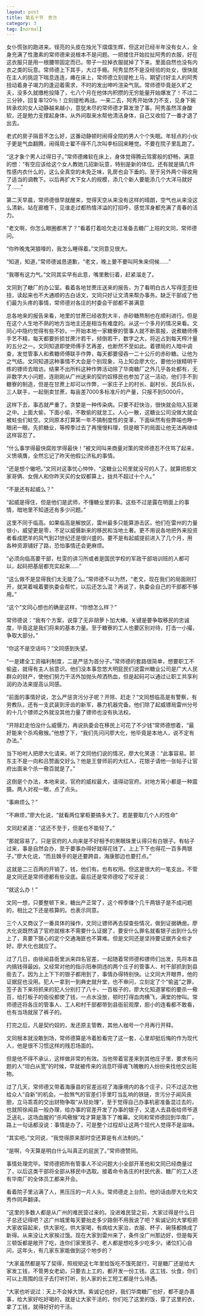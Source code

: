 ```yaml
---
layout: post
title: 第五十节　贪污
category: 3
tag: [normal]
---
```


女仆慌张的跑进来。锃亮的头皮在烛光下熠熠生辉，但这对已经半年没有女人，全身充满了性激素的常师德来说根本不是问题。一把搂住开始拉扯阿秀的衣服，好在这衣服只是用一根腰带固定而已。带子一拉掉衣服就掉了下来。里面自然也没有内衣之类的玩意。常师德上下其手，大过手瘾。阿秀显然不是没经验的处女，很快就在主人的挑逗下喘息连连，瘫在床上，常师德立刻提枪上马，期望讨好主人的阿秀扭动着身子竭力的逢迎着需求，不时的发出呻吟渲染气氛。常师德毕竟是久旷之夫，没多久就缴枪投降了，七八个月在他体内积攒的无穷能量开始爆发了！不过二三分钟，回复率120％！立刻提枪再战。一来二去，阿秀开始体力不支，见身下婉转承欢的女人动静越来越小，意犹未尽的常师德才算发泄了事。阿秀虽然浑身酸软，还是勉力支撑起身体，从外间取来水帮他清洁身体，自己又收拾了一番才退了出去。

老式的房子隔音不怎么好，这番动静顿时闹得全院的男人个个失眠。年轻点的小伙子更是气血翻腾，闹得周士翟不得不几次叫李标回来睡觉。不要在院子里乱跑了。

“这才象个男人过得日子。”常师德瘫软在床上，身体觉得腾云驾雾般的舒畅，满意的想：“有空应该给这个女人教她几招新玩意，特别是新的体位。还有就是搞几件性感内衣什么的，这么全真空的未免乏味，乳房也会下垂的。至于另外两个得收用了适当的调教下。以后再扩大下女人的规模，添几个新人要能添几个大洋马就好了……”

第二天早晨，常师德很早就醒来，觉得天空从来没有这样的晴朗，空气也从来没这么清新。站在廊檐下，见谁走过都热情洋溢的打招呼，感觉浑身都充满了青春的活力。

“老文啊，你怎么眼圈都黑了？”看着打着哈欠走过准备去糖厂上班的文同，常师德问。

“你昨晚鬼哭狼嚎的，我怎么睡得着。”文同意见很大。

“知道，知道，”常师德诚恳道歉，“老文，晚上要不要叫阿朱来伺候……”

“我哪有这力气。”文同其实早有此意，嘴里敷衍着，赶紧溜走了。

文同到了糖厂的办公室。看着各地甘蔗庄送来的报告，为了看明白古人写得歪歪扭扭，读起来也不大通顺的古白话文，文同只好让文清来帮办事务。缺乏干部成了他们最为头疼的事情，常师德对各庄的村委会干部都不甚满意

总各地来的报告来看，地里的甘蔗已经收割大半，赤砂糖熬制也在顺利进行。但是在这个人生地不熟的地方当地主还是相当有难度的。从这一个多月的情况来看。文同心中隐约觉得有些不妙。一开始本地一家糖寮的管事人就不断禀报，说煮糖师傅手艺不精，每天都要折损甘蔗汁若干，倾倒若干，数字之大，将近占到每天榨汁量的五分之一。文同知道即使师傅手艺再差，也断然不至如此。着镖局的人暗中调查，发觉管事人和煮糖师傅联手作弊，每天都要侵吞一二十公斤的赤砂糖。让他为之气结。文同知道这种事情不大会是个别现象，马上知会廖大化，要他分拨精明干练的镖师去暗访。结果不出所料这种作弊活动除了华南糖厂之外几乎各处都有，无非数字大小问题，连刚刚从广州送来的契约奴移民也参加了这一活动，他们手不到糖寮的制造，但是在甘蔗上却可以作弊，一家庄子上的村长、副村长、民兵队长，三人联手，一起倒卖甘蔗，每亩差7000多标准斤的产量，只报不到5000斤。

这样下去，事态就严重了。贪婪是一种传染病。只要不赶快治，很快就会陷入狂潮之中。上面大偷，下面小偷，不敢偷的就怠工。人心一散，这糖业公司没做大就会被蛀虫们蛀空。文同原本打算第一年不搞制度性的变革，下面纵然有些弊端也睁一眼闭一眼。先抓糖业，等榨季过去了再慢慢料理，但是眼下的局面让他无法再继续这样容忍了。

“什么事学得最快腐败学得最快！”被文同叫来商量对策的常师德忍不住骂了起来，义愤填膺，全然忘记了昨天他假公济私的事情。

“还是想个辙吧。”文同对这事忧心忡忡，“这糖业公司里就没可的人了。就算把那文家哥俩、女佣人和你昨天买的女奴都算上，拢共不超过十个人。”

“不是还有起威么？”

“起威是得住，但是他们是武师，不懂糖业里的事。这些不过是露在明面上的事情，暗地里不知道还有多少问题。”

这里不同于临高。如果临高是解放区，雷州最多只能算游击区。他们在雷州的力量很小，威望更是零，不足以威慑新来的移民和当地土著。更不用说各地把外来投资者看成肥羊的风气到21世纪还是很兴盛的。要不是有起威提前进入了几个月，用各种资源铺好了路，恐怕事情还会更麻烦。

“必须向临高要干部，杜雯的讲习所或者是国民学校的军政干部培训班的人都可以，起码把基层都充实起来……”

“这么做不是显得我们太无能了么。”常师德不以为然，“老文，现在我们的局面刚打开，就哭着喊着要执委会帮忙，以后还怎么混？再说了，执委会自己的干部都不够用。”

“这个”文同心想也的确是这样，“你想怎么样？”

常师德说：“我有个方案，说穿了无非胡萝卜加大棒。关键是要争取移民的忠诚度，毕竟这是我们将来的基本力量。至于糖寮的工人也要区别对待，打击一小撮，争取大部分。”

“你这不是空话吗？”文同感到失望。

“一是建全工资福利制度，二是严惩为首分子。”常师德的套路很简单，想要职工不偷盗，就得有主人翁意识。他们没本事忽悠大明屁民们说雷州糖业公司是广大人民群众的财产，使他们努力干活外加抛头颅洒热血，但是起码可以通过让职工共享利润的办法来提高认同感。

“前面的事情好说，怎么严惩贪污分子呢？开除、赶走？”文同想临高是有警察，有劳教队，还有一支武装到牙齿的新军，暴力机器完备。他们除了起威镖局雷州分号的十几个镖师之外就没其他力量了镖师也没有执法权。

“开除赶走怕没什么威慑力，再说执委会在移民上可花了不少钱”常师德想着，“最好能来个杀鸡儆猴。”他想了下，“我们先问问廖大化，他毕竟是本地人，说不定有办法。”

当下吩咐人把廖大化请来。听了文同他们说的情况，廖大化笑道：“此事容易。郭东主不是一向和吕赞画交好么？他是王督师前的大红人，花银子请他一张帖子让官府出面来个杀一儆百就是了。”

这倒是个办法，本地来说，官府的威权最大，请得动官府。对地方宵小都是一种震摄。两人对视一眼，点了点头。

“事麻烦么？”

“不麻烦，”廖大化说，“就看两位掌柜要搞多大了。若是要取几个人的性命”

文同赶紧道：“这还不至于，但是也不能轻了。”

“那就容易了。只是官府的人向来是不好相予的黑眼珠里认得只有白银子。有帖子过来，事是自然会办，至于要事办得好就得花钱了。上上下下也得花一百多两银子。”廖大化说，“而且棘手的是还要跨县，海康那边也要打点。”

这就是二三百两的开销了，钱，他们有。也有权用。但这是很大的一笔支出，不管是文同还是常师德都有些没底。最后还是常师德咬了咬牙说：

“就这么办！”

文同一想，只要整顿下来，糖出产正常了，这个榨季赚个几千两银子是不成问题的，相比之下还是核算的。也表示同意。

三个人又商议了一番具体的操作，文同让镖师再去探查些情况，做到证据确凿。廖大化说既然请了官府就根本不需要什么证据了，要安什么罪名就看银子出到什么份上了，真要下狠心的定个交通海匪也不算难。但是文同还是坚持要证据齐全些才好。廖大化也就应了。

过了几日，由徐闻县衙里派来四名官差，一起随着常师德和镖师们出发，先将本县内搞钱得最凶，又经常对他的指示阳奉阴违的两个庄子的管事人、村干部抓到到县衙去了。因为上上下下的银子都用到了，事情办得特别快。让文同大开眼界，他的证据屁也没用。犯人一拿到一到典史就升堂，也不审问，立刻定了个“偷盗”之罪，签子丢下来将抓来的犯人分别打了八十、一百板子的，廖大化知道掌柜的要杀一儆百，给打板子的衙役都使了钱，一点水没放，顿时打得血肉横飞，满堂的惨叫。常师德还将各庄的管事人、工人和村干部都带到县衙前观摩，胆小的连看都不敢看，也有当场就尿了裤子的。

打完之后，凡是契约奴的，发还原主管教，其他人枷号一个月再行开释。

文同根本就没敢到场，常师德算是冷着脸看完了这一套，心里却挺后悔的作为现代人，他是很不习惯这样的残忍场面的。

但是他不得不承认，这样做非常的有效。当他带着官差来到其他庄子里，要求有问题的人“坦白从宽”的时候，早就被传来的消息吓得魂飞魄散的人纷纷来找他交出赃物。

过了几天，常师德又带着海康县的官差巡视了海康境内的各个庄子，只不过这次他给众人“自新”的机会。一脸煞气的官差们手里叮当乱响的铁链，贪污分子闻风丧胆，立马乖乖的交出财物争取“从轻处理”，至于觉得自己办事机密准备混过去的，也就照徐闻县一般办理，给办事的官差开发了办事的银子，又遣人去县衙给师爷道乏送礼，这场血腥的“杀鸡儆猴”戏才算是落下了帷幕。文同和常师德回到华南厂，路上一句话都没说：事情是办了，可是整个过程却让这两个现代人觉得不是滋味。

“其实吧，”文同说，“我觉得原来那时空还算是有点法制的。”

“是啊，今天算是明白什么叫真正的屁民了。”常师德赞同。

事情处理完毕。常师德把所有管事人不论问题大小全部开革他和文同已经商量过了，以后这类干部将全部从移民中选取。接着命令各庄的村民代表、糖厂的工人还有华南厂的全体员工都来开会。

看着院子里沾满了人，黑压压的一片人头。常师德走上台阶。他的话由廖大化和文秀作同声翻译。

“这里的多数人都是从广州的难民营过来的。没进难民营之前，大家过得是什么日子总还记得吧？这广州城里每天要抬走多少路倒不用我说了吧？紫诚记的大掌柜把大家收容起来，供大家吃，供大家喝，有病给大家治，衣服、杯子、碗筷都换成了新得。从来没让大家挨过饿。现在大家到雷州来了，条件没广州那边好，但是每天三顿饭都是敞开了吃，连你们家里孩子、老人都是想吃多少吃多少。诸位扪心自问，这年头，有几家东家能做到这个地步的？

“大家虽然都是写了契得，照规矩这七年里给饭吃不饿死就行，可是糖厂还是给大家发工钱，不管男女老幼，只要去上工的，都开发一份工钱。这工钱、伙食，你们可以上周围的庄子去打听打听，别人家的长工短工都是什么待遇。

“大家也听说过：天上不会掉大饼。紫诚记也好，我们华南糖厂也好，都不是办善事，给大家好吃好喝的，就是让大家干活的，你们吃了这里的饭，穿了这里的衣，拿了工钱，就得好好的干活。